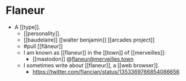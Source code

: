 # Flaneur

- A [[type]].
  - [[personality]]. 
  - [[baudelaire]] [[walter benjamin]] [[arcades project]]
  - #pull [[flâneur]]
  - I am known as [[flaneur]] in the [[town]] of [[merveilles]]:
    - [[mastodon]] @flaneur@merveilles.town
  - I sometimes write about [[flaneur]], a [[web browser]].
    - https://twitter.com/flancian/status/1353369766854086656



